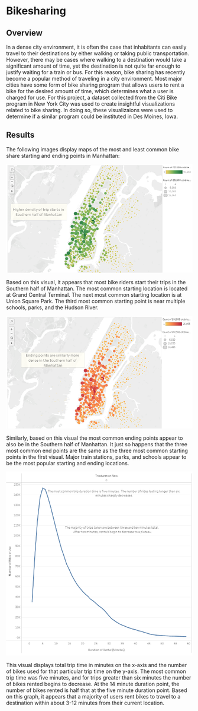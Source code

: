 # Bikesharing

## Overview
In a dense city environment, it is often the case that inhabitants can easily travel to their destinations by either walking or taking public transportation.  However, there may be cases where walking to a destination would take a significant amount of time, yet the destination is not quite far enough to justify waiting for a train or bus.  For this reason, bike sharing has recently become a popular method of traveling in a city environment.  Most major cities have some form of bike sharing program that allows users to rent a bike for the desired amount of time, which determines what a user is charged for use.  For this project, a dataset collected from the Citi Bike program in New York City was used to create insightful visualizations related to bike sharing.  In doing so, these visualizaions were used to determine if a similar program could be instituted in Des Moines, Iowa.

## Results
The following images display maps of the most and least common bike share starting and ending points in Manhattan:

![MAP1](https://github.com/Mots94/Bikesharing/blob/main/Images/Tableau_Map_1.PNG)

Based on this visual, it appears that most bike riders start their trips in the Southern half of Manhattan.  The most common starting location is located at Grand Central Terminal.  The next most common starting location is at Union Square Park.  The third most common starting point is near multiple schools, parks, and the Hudson River.

![MAP2](https://github.com/Mots94/Bikesharing/blob/main/Images/Tableau_Map_2.PNG)

Similarly, based on this visual the most common ending points appear to also be in the Southern half of Manhattan.  It just so happens that the three most common end points are the same as the three most common starting points in the first visual.  Major train stations, parks, and schools appear to be the most popular starting and ending locations.

![TRIP_TIME](https://github.com/Mots94/Bikesharing/blob/main/Images/Tableau_Trips_1.PNG)

This visual displays total trip time in minutes on the x-axis and the number of bikes used for that particular trip time on the y-axis.  The most common trip time was five minutes, and for trips greater than six minutes the number of bikes rented begins to decrease.  At the 14 minute duration point, the number of bikes rented is half that at the five minute duration point.  Based on this graph, it appears that a majority of users rent bikes to travel to a destination within about 3-12 minutes from their current location.
